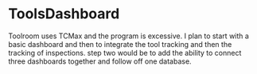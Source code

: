 # ToolsDashboard

Toolroom uses TCMax and the program is excessive. I plan to start with a basic dashboard and then to integrate the tool tracking and then the tracking of inspections.
step two would be to add the ability to connect three dashboards together and follow off one database.
